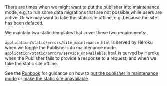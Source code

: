 There are times when we might want to put the publisher into maintenance mode, e.g. to run some data migrations that are not possible while users are active. Or we may want to take the static site offline, e.g. because the site has been defaced.

We maintain two static templates that cover these two requirements:

`application/static/errors/site_maintenance.html` is served by Heroku when we toggle the Publisher into maintenance mode.
`application/static/errors/service_unavailable.html` is served by Heroku when the Publisher fails to provide a response to a request, and when we take the static site offline.

See the [Runbook](runbook.html#runbook) for guidance on how to [put the publisher in maintenance mode](runbook.html#putting-the-publisher-in-maintenance-mode) or [make the static site unavailable](runbook.html#making-the-static-site-unavailable).
